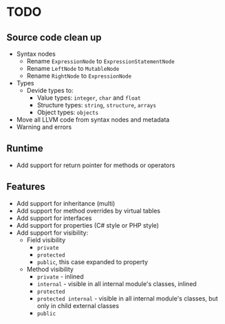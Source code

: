 TODO
====

Source code clean up
--------------------
* Syntax nodes
    * Rename `ExpressionNode` to `ExpressionStatementNode`
    * Rename `LeftNode` to `MutableNode`
    * Rename `RightNode` to `ExpressionNode`
* Types
    * Devide types to:
        * Value types: `integer`, `char` and `float`
        * Structure types: `string`, `structure`, `arrays`
        * Object types: `objects`
* Move all LLVM code from syntax nodes and metadata
* Warning and errors

Runtime
-------
* Add support for return pointer for methods or operators

Features
--------
* Add support for inheritance (multi)
* Add support for method overrides by virtual tables
* Add support for interfaces
* Add support for properties (C# style or PHP style)
* Add support for visibility:
    * Field visibility
        * `private`
        * `protected`
        * `public`, this case expanded to property
    * Method visibility
        * `private`   - inlined
        * `internal`  - visible in all internal module's classes, inlined
        * `protected`
        * `protected internal` - visible in all internal module's classes, but only in child external classes
        * `public`